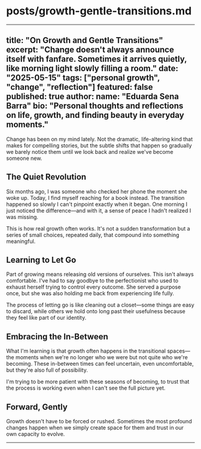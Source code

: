 # posts/growth-gentle-transitions.md
---
title: "On Growth and Gentle Transitions"
excerpt: "Change doesn't always announce itself with fanfare. Sometimes it arrives quietly, like morning light slowly filling a room."
date: "2025-05-15"
tags: ["personal growth", "change", "reflection"]
featured: false
published: true
author:
  name: "Eduarda Sena Barra"
  bio: "Personal thoughts and reflections on life, growth, and finding beauty in everyday moments."
---

Change has been on my mind lately. Not the dramatic, life-altering kind that makes for compelling stories, but the subtle shifts that happen so gradually we barely notice them until we look back and realize we've become someone new.

## The Quiet Revolution

Six months ago, I was someone who checked her phone the moment she woke up. Today, I find myself reaching for a book instead. The transition happened so slowly I can't pinpoint exactly when it began. One morning I just noticed the difference—and with it, a sense of peace I hadn't realized I was missing.

This is how real growth often works. It's not a sudden transformation but a series of small choices, repeated daily, that compound into something meaningful.

## Learning to Let Go

Part of growing means releasing old versions of ourselves. This isn't always comfortable. I've had to say goodbye to the perfectionist who used to exhaust herself trying to control every outcome. She served a purpose once, but she was also holding me back from experiencing life fully.

The process of letting go is like cleaning out a closet—some things are easy to discard, while others we hold onto long past their usefulness because they feel like part of our identity.

## Embracing the In-Between

What I'm learning is that growth often happens in the transitional spaces—the moments when we're no longer who we were but not quite who we're becoming. These in-between times can feel uncertain, even uncomfortable, but they're also full of possibility.

I'm trying to be more patient with these seasons of becoming, to trust that the process is working even when I can't see the full picture yet.

## Forward, Gently

Growth doesn't have to be forced or rushed. Sometimes the most profound changes happen when we simply create space for them and trust in our own capacity to evolve.

---